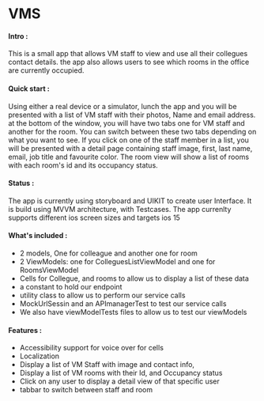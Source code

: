 # VMS

#### Intro :
This is a small app that allows VM staff to view and use all their collegues contact details. 
the app also allows users to see which rooms in the office are currently occupied.


#### Quick start :
Using either a real device or a simulator, lunch the app and you will be presented with a list of VM staff with their photos, Name and email address.
at the bottom of the window, you will have two tabs one for VM staff and another for the room. You can switch between these two tabs depending on what you want to see. 
If you click on one of the staff member in a list, you will be presented with a detail page containing staff image, first, last name, email, job title and favourite color.
The room view will show a list of rooms with each room's id and its occupancy status.

#### Status :
The app is currently using storyboard and UIKIT to create user Interface. It is build using MVVM architecture, with Testcases. 
The app currenlty supports different ios screen sizes and targets ios 15


#### What's included :
 - 2 models, One for colleague and another one for room
 - 2 ViewModels: one for ColleguesListViewModel and one for RoomsViewModel
 - Cells for Collegue, and rooms to allow us to display a list of these data
 - a constant to hold our endpoint
 - utility class to allow us to perform our service calls
 - MockUrlSessin and an APImanagerTest to test our service calls
 - We also have viewModelTests files to allow us to test our viewModels


#### Features :
 - Accessibility support for voice over for cells
 - Localization
 - Display a list of VM Staff with image and contact info,
 - Display a list of VM rooms with their Id, and Occupancy status
 - Click on any user to display a detail view of that specific user
 - tabbar to switch between staff and room
